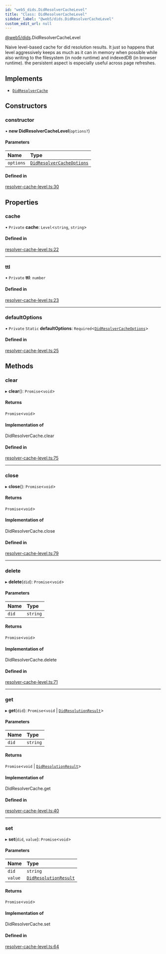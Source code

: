 ```yaml
---
id: "web5_dids.DidResolverCacheLevel"
title: "Class: DidResolverCacheLevel"
sidebar_label: "@web5/dids.DidResolverCacheLevel"
custom_edit_url: null
---
```


[@web5/dids](../modules/web5_dids.md).DidResolverCacheLevel

Naive level-based cache for did resolution results. It just so happens that level aggressively keeps as much as it
can in memory when possible while also writing to the filesystem (in node runtime) and indexedDB (in browser runtime).
the persistent aspect is especially useful across page refreshes.

## Implements

- [`DidResolverCache`](../modules/web5_dids.md#didresolvercache)

## Constructors

### constructor

• **new DidResolverCacheLevel**(`options?`)

#### Parameters

| Name | Type |
| :------ | :------ |
| `options` | [`DidResolverCacheOptions`](../modules/web5_dids.md#didresolvercacheoptions) |

#### Defined in

[resolver-cache-level.ts:30](https://github.com/TBD54566975/web5-js/blob/ff920f5/packages/dids/src/resolver-cache-level.ts#L30)

## Properties

### cache

• `Private` **cache**: `Level`<`string`, `string`\>

#### Defined in

[resolver-cache-level.ts:22](https://github.com/TBD54566975/web5-js/blob/ff920f5/packages/dids/src/resolver-cache-level.ts#L22)

___

### ttl

• `Private` **ttl**: `number`

#### Defined in

[resolver-cache-level.ts:23](https://github.com/TBD54566975/web5-js/blob/ff920f5/packages/dids/src/resolver-cache-level.ts#L23)

___

### defaultOptions

▪ `Private` `Static` **defaultOptions**: `Required`<[`DidResolverCacheOptions`](../modules/web5_dids.md#didresolvercacheoptions)\>

#### Defined in

[resolver-cache-level.ts:25](https://github.com/TBD54566975/web5-js/blob/ff920f5/packages/dids/src/resolver-cache-level.ts#L25)

## Methods

### clear

▸ **clear**(): `Promise`<`void`\>

#### Returns

`Promise`<`void`\>

#### Implementation of

DidResolverCache.clear

#### Defined in

[resolver-cache-level.ts:75](https://github.com/TBD54566975/web5-js/blob/ff920f5/packages/dids/src/resolver-cache-level.ts#L75)

___

### close

▸ **close**(): `Promise`<`void`\>

#### Returns

`Promise`<`void`\>

#### Implementation of

DidResolverCache.close

#### Defined in

[resolver-cache-level.ts:79](https://github.com/TBD54566975/web5-js/blob/ff920f5/packages/dids/src/resolver-cache-level.ts#L79)

___

### delete

▸ **delete**(`did`): `Promise`<`void`\>

#### Parameters

| Name | Type |
| :------ | :------ |
| `did` | `string` |

#### Returns

`Promise`<`void`\>

#### Implementation of

DidResolverCache.delete

#### Defined in

[resolver-cache-level.ts:71](https://github.com/TBD54566975/web5-js/blob/ff920f5/packages/dids/src/resolver-cache-level.ts#L71)

___

### get

▸ **get**(`did`): `Promise`<`void` \| [`DidResolutionResult`](../modules/web5_dids.md#didresolutionresult)\>

#### Parameters

| Name | Type |
| :------ | :------ |
| `did` | `string` |

#### Returns

`Promise`<`void` \| [`DidResolutionResult`](../modules/web5_dids.md#didresolutionresult)\>

#### Implementation of

DidResolverCache.get

#### Defined in

[resolver-cache-level.ts:40](https://github.com/TBD54566975/web5-js/blob/ff920f5/packages/dids/src/resolver-cache-level.ts#L40)

___

### set

▸ **set**(`did`, `value`): `Promise`<`void`\>

#### Parameters

| Name | Type |
| :------ | :------ |
| `did` | `string` |
| `value` | [`DidResolutionResult`](../modules/web5_dids.md#didresolutionresult) |

#### Returns

`Promise`<`void`\>

#### Implementation of

DidResolverCache.set

#### Defined in

[resolver-cache-level.ts:64](https://github.com/TBD54566975/web5-js/blob/ff920f5/packages/dids/src/resolver-cache-level.ts#L64)
